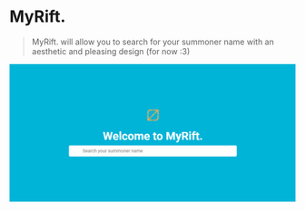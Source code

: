# MyRift.

> MyRift. will allow you to search for your summoner name with an aesthetic and pleasing design (for now :3)

<img src="./screenshots/landing-page-v1.PNG"/>
